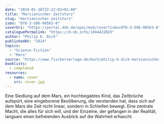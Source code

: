 ```yaml
---
date: "2024-01-16T22:22:02+01:00"
title: "Marsianischer Zeitsturz"
slug: "marsianischer-zeitsturz"
isbn: "978-3-596-90563-8"
coverUri: "https://portal.dnb.de/opac/mvb/cover?isbn=978-3-596-90563-8"
cataloguePermalink: "https://d-nb.info/1044422025"
author: "Philip K. Dick"
publishedAt: "2014"
topics:
  - "Science Fiction"
  - "Mars"
source: "https://www.fischerverlage.de/buch/philip-k-dick-marsianischer-zeitsturz-9783596905638"
booklists:
  - completed
resources:
  - name: cover
    src: cover.jpg
---
```


Eine Siedlung auf dem Mars, ein hochbegabtes Kind, das Zeitbrüche aufspürt, 
eine eingeborene Bevölkerung, die verstanden hat, dass sich auf dem Mars die 
Zeit nicht linear, sondern in Schleifen bewegt. Eine zentrale Macht, die alles 
für sich will, und der Einzelne, der gefangen in der Realität, langsam einen 
befreienden Ausblick auf die Wahrheit erhascht.
